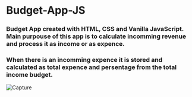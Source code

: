 ﻿# Budget-App-JS
 ### Budget App created with HTML, CSS and Vanilla JavaScript. Main purpouse of this app is to calculate incomming revenue and process it as income or as expence.
 
### When there is an incomming expence it is stored and calculated as total expence and persentage from the total income budget.

![Capture](https://user-images.githubusercontent.com/62845697/91087633-6f2e3b00-e659-11ea-94d6-35564b7d10b1.PNG)
